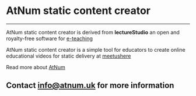 # AtNum static content creator
---
AtNum static content creator is derived from **lectureStudio** an open and royalty-free software for [e-teaching](https://github.com/lectureStudio/lectureStudio)

AtNum static content creator is a simple tool for educators to create online educational videos for static delivery at [meetushere](https://meetushere.com)

Read more about [AtNum](https://atnum.uk)

## Contact info@atnum.uk for more information